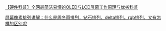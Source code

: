[【硬件科普】全网最简洁易懂的OLED与LCD屏幕工作原理与优劣科普](https://www.bilibili.com/video/BV1Wz411B7Tf/?spm_id_from=333.788.videocard.0) 

[屏幕像素排列讲解：什么是周冬雨排列，钻石排列，delta排列，rgb排列，又有怎样的区别呢](https://www.bilibili.com/video/BV1dA411t7f3/?spm_id_from=333.788.videocard.4) 

